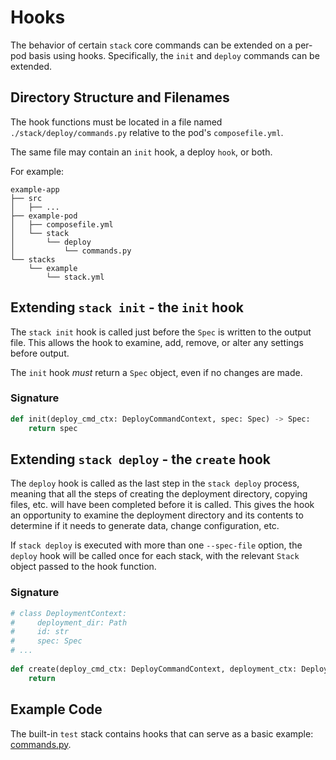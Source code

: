 # Hooks

The behavior of certain `stack` core commands can be extended on a per-pod basis using hooks.  Specifically, the
`init` and `deploy` commands can be extended.

## Directory Structure and Filenames
The hook functions must be located in a file named `./stack/deploy/commands.py` relative to the pod's `composefile.yml`.

The same file may contain an `init` hook, a deploy `hook`, or both.

For example:
```
example-app
├── src
│   ├── ...
├── example-pod
│   ├── composefile.yml
│   └── stack
│       └── deploy
│           └── commands.py
└── stacks
    └── example
        └── stack.yml
```

## Extending `stack init` - the `init` hook

The `stack init` hook is called just before the `Spec` is written to the output file.  This allows the hook 
to examine, add, remove, or alter any settings before output.

The `init` hook _must_ return a `Spec` object, even if no changes are made.

### Signature

```python
def init(deploy_cmd_ctx: DeployCommandContext, spec: Spec) -> Spec:
    return spec
```

## Extending `stack deploy` - the `create` hook

The `deploy` hook is called as the last step in the `stack deploy` process, meaning that all the steps of creating
the deployment directory, copying files, etc. will have been completed before it is called.  This gives the hook an
opportunity to examine the deployment directory and its contents to determine if it needs to generate data,
change configuration, etc.

If `stack deploy` is executed with more than one `--spec-file` option, the `deploy` hook will be called once for
each stack, with the relevant `Stack` object passed to the hook function.

### Signature
```python
# class DeploymentContext:
#     deployment_dir: Path
#     id: str
#     spec: Spec
# ...
 
def create(deploy_cmd_ctx: DeployCommandContext, deployment_ctx: DeploymentContext, stack: Stack) -> None:
    return
```


## Example Code

The built-in `test` stack contains hooks that can serve as a basic example: [commands.py](../src/stack/data/stacks/test/deploy/commands.py).